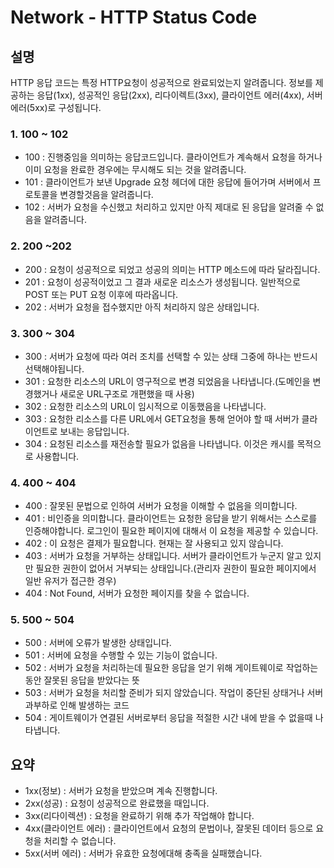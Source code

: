 # Network - HTTP Status Code

## 설명

HTTP 응답 코드는 특정 HTTP요청이 성공적으로 완료되었는지 알려줍니다.
정보를 제공하는 응답(1xx), 성공적인 응답(2xx), 리다이렉트(3xx), 클라이언트 에러(4xx), 서버 에러(5xx)로 구성됩니다.

### 1. 100 ~ 102

- 100 : 진행중임을 의미하는 응답코드입니다. 클라이언트가 계속해서 요청을 하거나 이미 요청을 완료한 경우에는 무시해도 되는 것을 알려줍니다.
- 101 : 클라이언트가 보낸 Upgrade 요청 헤더에 대한 응답에 들어가며 서버에서 프로토콜을 변경할것음을 알려줍니다.
- 102 : 서버가 요청을 수신했고 처리하고 있지만 아직 제대로 된 응답을 알려줄 수 없음을 알려줍니다.

### 2. 200 ~202

- 200 : 요청이 성공적으로 되었고 성공의 의미는 HTTP 메소드에 따라 달라집니다.
- 201 : 요청이 성공적이었고 그 결과 새로운 리소스가 생성됩니다. 일반적으로 POST 또는 PUT 요청 이후에 따라옵니다.
- 202 : 서버가 요청을 접수했지만 아직 처리하지 않은 상태입니다.

### 3. 300 ~ 304

- 300 : 서버가 요청에 따라 여러 조치를 선택할 수 있는 상태 그중에 하나는 반드시 선택해야됩니다.
- 301 : 요청한 리소스의 URL이 영구적으로 변경 되었음을 나타냅니다.(도메인을 변경했거나 새로운 URL구조로 개편했을 때 사용)
- 302 : 요청한 리소스의 URL이 임시적으로 이동했음을 나타냅니다.
- 303 : 요청한 리소스를 다른 URL에서 GET요청을 통해 얻어야 할 때 서버가 클라이언트로 보내는 응답입니다.
- 304 : 요청된 리소스를 재전송할 필요가 없음을 나타냅니다. 이것은 캐시를 목적으로 사용합니다.

### 4. 400 ~ 404

- 400 : 잘못된 문법으로 인하여 서버가 요청을 이해할 수 없음을 의미합니다.
- 401 : 비인증을 의미합니다. 클라이언트는 요청한 응답을 받기 위해서는 스스로를 인증해야합니다. 로그인이 필요한 페이지에 대해서 이 요청을 제공할 수 있습니다.
- 402 : 이 요청은 결제가 필요합니다. 현재는 잘 사용되고 있지 않습니다.
- 403 : 서버가 요청을 거부하는 상태입니다. 서버가 클라이언트가 누군지 알고 있지만 필요한 권한이 없어서 거부되는 상태입니다.(관리자 권한이 필요한 페이지에서 일반 유저가 접근한 경우)
- 404 : Not Found, 서버가 요청한 페이지를 찾을 수 없습니다.

### 5.  500 ~ 504

- 500 : 서버에 오류가 발생한 상태입니다.
- 501 : 서버에 요청을 수행할 수 있는 기능이 없습니다.
- 502 : 서버가 요청을 처리하는데 필요한 응답을 얻기 위해 게이트웨이로 작업하는 동안 잘못된 응답을 받았다는 뜻
- 503 : 서버가 요청을 처리할 준비가 되지 않았습니다. 작업이 중단된 상태거나 서버 과부하로 인해 발생하는 코드
- 504 : 게이트웨이가 연결된 서버로부터 응답을 적절한 시간 내에 받을 수 없을때 나타냅니다.

## 요약

- 1xx(정보) : 서버가 요청을 받았으며 계속 진행합니다.
- 2xx(성공) : 요청이 성공적으로 완료했을 때입니다.
- 3xx(리다이렉션) : 요청을 완료하기 위해 추가 작업해야 합니다.
- 4xx(클라이언트 에러) : 클라이언트에서 요청의 문법이나, 잘못된 데이터 등으로 요청을 처리할 수 없습니다.
- 5xx(서버 에러) : 서버가 유효한 요청에대해 충족을 실패했습니다.
